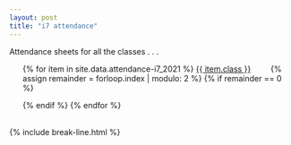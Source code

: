 ```yaml
---
layout: post
title: "i7 attendance"
---
```


Attendance sheets for all the classes . . .

<div class="wrap">
    <ul style="list-style: none;">
        {% for item in site.data.attendance-i7_2021 %}
            <a href="{{ item.link }}" class="stitches_btn">{{ item.class }}</a>
            &nbsp; &nbsp; &nbsp; &nbsp;
            {% assign remainder = forloop.index | modulo: 2 %}
            {% if remainder == 0 %} 
                </ul>
                <ul style="list-style: none;">
            {% endif %}
        {% endfor %}
    </ul>
</div>
<br>
{% include break-line.html %}
